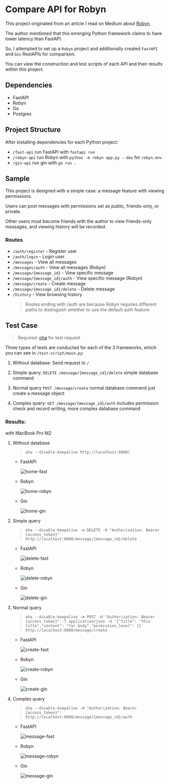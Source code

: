 # Compare API for Robyn

This project originated from an article I read on Medium about [Robyn](https://medium.com/pythonistas/meet-robyn-younger-brother-of-the-flask-web-framework-9ffbf02f1fc).

The author mentioned that this emerging Python framework claims to have lower latency than FastAPI.

So, I attempted to set up a `Robyn` project and additionally created `FastAPI` and `Gin` RestAPIs for comparison.

You can view the construction and test scripts of each API and their results within this project.

## Dependencies

- FastAPI
- Robyn
- Go
- Postgres

## Project Structure

After installing dependencies for each Python project:

- `/fast-api` run FastAPI with `fastapi run`
- `/robyn-api` run Robyn with `python -m robyn app.py --dev` for `robyn.env`
- `/gin-api` run gin with `go run .`

## Sample

This project is designed with a simple case: a message feature with viewing permissions.

Users can post messages with permissions set as public, friends-only, or private.

Other users must become friends with the author to view friends-only messages, and viewing history will be recorded.

### Routes

- `/auth/register` - Register user
- `/auth/login` - Login user
- `/messages` - View all messages
- `/messages/auth` - View all messages (Robyn)
- `/message/{message_id}` - View specific message
- `/message/{message_id}/auth` - View specific message (Robyn)
- `/message/create` - Create message
- `/message/{message_id}/delete` - Delete message
- `/history` - View browsing history
  > Routes ending with /auth are because Robyn requires different paths to distinguish whether to use the default auth feature

## Test Case

> Required: [oha](https://github.com/hatoo/oha) for test request

Three types of tests are conducted for each of the 3 frameworks, which you can see in `/test-script/main.py`:

1. Without database: Send request to `/`

2. Simple query: `DELETE /message/{message_id}/delete` simple database command

3. Normal query `POST /message/create` normal database command just create a message object

4. Complex query: `GET /message/{message_id}/auth` includes permission check and record writing, more complex database command

### Results:

with MacBook Pro M2

1. Without database

   > `oha --disable-keepalive http://localhost:8000/`

   - FastAPI

     ![home-fast](public/home-fast.png)

   - Robyn

     ![home-robyn](public/home-robyn.png)

   - Gin

     ![home-gin](public/home-gin.png)

2. Simple query

   > `oha --disable-keepalive -m DELETE -H "Authorization: Bearer {access_token}" http://localhost:8000/message/{message_id}/delete`

   - FastAPI

     ![delete-fast](public/delete-fast.png)

   - Robyn

     ![delete-robyn](public/delete-robyn.png)

   - Gin

     ![delete-gin](public/delete-gin.png)

3. Normal query

   > `oha --disable-keepalive -m POST -H "Authorization: Bearer {access_token}" -T application/json -d '{"title": "this title","content": "for body","permission_level": 1}' http://localhost:8000/message/create`

   - FastAPI

     ![create-fast](public/create-fast.png)

   - Robyn

     ![create-robyn](public/create-robyn.png)

   - Gin

     ![create-gin](public/create-gin.png)

4. Complex query

   > `oha --disable-keepalive -H "Authorization: Bearer {access_token}" http://localhost:8000/message/{message_id}/auth`

   - FastAPI

     ![message-fast](public/message-fast.png)

   - Robyn

     ![message-robyn](public/message-robyn.png)

   - Gin

     ![message-gin](public/message-gin.png)
